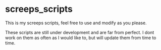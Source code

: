 # screeps_scripts

This is my screeps scripts, feel free to use and modify as you please.

These scripts are still under development and are far from perfect. I dont work on them as often as I would like to, but will update them from time to time.
